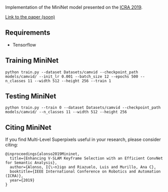 
Implementation of the MiniNet model presented on the [ICRA 2019](https://www.icra2019.org).

[Link to the paper (soon)](https://ieeexplore.ieee.org/abstract/document/8793923)

## Requirements
- Tensorflow


## Training MiniNet
```
python train.py --dataset Datasets/camvid --checkpoint_path models/camvid/ --init_lr 0.001 --batch_size 12 --epochs 500 --n_classes 11 --width 512 --height 256 --train 1
```
## Testing MiniNet
```
python train.py --train 0 --dataset Datasets/camvid --checkpoint_path models/camvid/ --n_classes 11 --width 512 --height 256 
```

## Citing MiniNet

If you find Multi-Level Superpixels useful in your research, please consider citing:
```
@inproceedings{alonso2019Mininet,
  title={Enhancing V-SLAM Keyframe Selection with an Efficient ConvNet for Semantic Analysis},
  author={Alonso, I{\~n}igo and Riazuelo, Luis and Murillo, Ana C},
  booktitle={IEEE International Conference on Robotics and Automation (ICRA)},
  year={2019}
}
```

